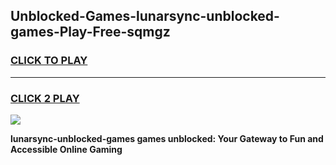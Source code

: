 
## Unblocked-Games-lunarsync-unblocked-games-Play-Free-sqmgz
<h3>
<a href="https://premium76.site?title=lunarsync-unblocked-games&ref=09A">CLICK TO PLAY</a></h3>
<hr>

<h3>
<a href="https://premium76.site?title=lunarsync-unblocked-games&ref=09A">CLICK 2 PLAY</a>
  
</h3>

<a href="https://premium76.site?title=lunarsync-unblocked-games&ref=09A"><img src="https://clearcache.store/games.png"></a>


**lunarsync-unblocked-games games unblocked: Your Gateway to Fun and Accessible Online Gaming**
